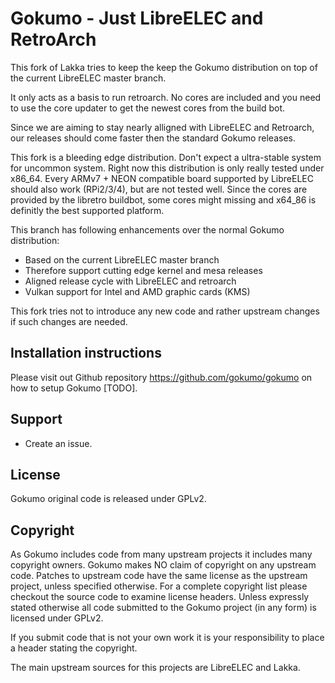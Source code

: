# Gokumo - Just LibreELEC and RetroArch

This fork of Lakka tries to keep the keep the Gokumo distribution on top of the
current LibreELEC master branch.

It only acts as a basis to run retroarch. No cores are included and you need
to use the core updater to get the newest cores from the build bot.

Since we are aiming to stay nearly alligned with LibreELEC and Retroarch,
our releases should come faster then the standard Gokumo releases.

This fork is a bleeding edge distribution. Don't expect a ultra-stable system
for uncommon system. Right now this distribution is only really tested under
x86_64. Every ARMv7 + NEON compatible board supported by LibreELEC should
also work (RPi2/3/4), but are not tested well. Since the cores are provided
by the libretro buildbot, some cores might missing and x64_86 is definitly
the best supported platform.

This branch has following enhancements over the normal Gokumo distribution:
 * Based on the current LibreELEC master branch
 * Therefore support cutting edge kernel and mesa releases
 * Aligned release cycle with LibreELEC and retroarch
 * Vulkan support for Intel and AMD graphic cards (KMS)

This fork tries not to introduce any new code and rather upstream changes if such
changes are needed.

## Installation instructions

Please visit out Github repository https://github.com/gokumo/gokumo on how to
setup Gokumo [TODO].

## Support

 * Create an issue.

## License

Gokumo original code is released under GPLv2.

## Copyright

As Gokumo includes code from many upstream projects it includes many copyright
owners. Gokumo makes NO claim of copyright on any upstream code. Patches to
upstream code have the same license as the upstream project, unless specified
otherwise. For a complete copyright list please checkout the source code to
examine license headers. Unless expressly stated otherwise all code submitted
to the Gokumo project (in any form) is licensed under GPLv2.

If you submit code that is not your own work it is your responsibility to place
a header stating the copyright.

The main upstream sources for this projects are LibreELEC and Lakka.
